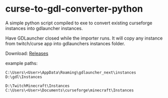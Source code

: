 # curse-to-gdl-converter-python
A simple python script compiled to exe to convert existing curseforge instances into gdlauncher instances.

Have GDLauncher closed while the importer runs. It will copy any instance from twitch/curse app into gdlaunchers instances folder.

Download: [Releases](https://github.com/TOLoneWolf/curse-to-gdl-converter-python/releases)






example paths:

`C:\Users\<User>\AppData\Roaming\gdlauncher_next\instances`  
`D:\gdl\Instances`  

`D:\TwitchMinecraft\Instances`  
`C:\Users\<User>\Documents\curseforge\minecraft\Instances`  
